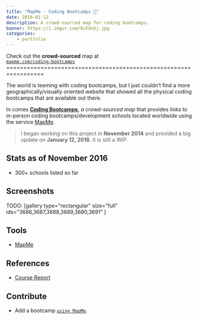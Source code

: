 ```yaml
---
title: "MapMe - Coding Bootcamps 📍"
date: 2016-01-12
description: A crowd-sourced map for coding bootcamps.
banner: https://i.imgur.com/8cFXnVj.jpg
categories:
    - portfolio
---
```


Check out the **crowd-sourced** map at\
[`mapme.com/coding-bootcamps`](https://mapme.com/coding-bootcamps) =================================================================

The world is teeming with coding bootcamps, but I just couldn’t find a more geographically/visually oriented website that showed all the physical coding bootcamps that are available out there.

In comes [**Coding Bootcamps**](https://mapme.com/coding-bootcamps "Coding Bootcamps"), _a crowd-sourced map_ that provides links to in-person coding bootcamps/development schools located worldwide using the service [MapMe](https://mapme.com/ "Mapme").

> I began working on this project in **November 2014** and provided a big update on **January 12, 2016**. It is still a WIP.

## Stats as of November 2016

* 300+ schools listed so far

## Screenshots

TODO: [gallery type="rectangular" size="full" ids="3686,3687,3688,3689,3690,3691" ]

## Tools

* [MapMe](https://mapme.com/ "Mapme")

## References

* [Course Report](https://coursereport.com "Course Report")

## Contribute

* Add a bootcamp [`using MapMe`](https://mapme.com/coding-bootcamps "Bootcamp.me - Mapme").
